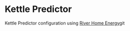 # Kettle Predictor
Kettle Predictor configuration using [River Home Energy](https://github.com/SimonTasker/river-home-energy)git
